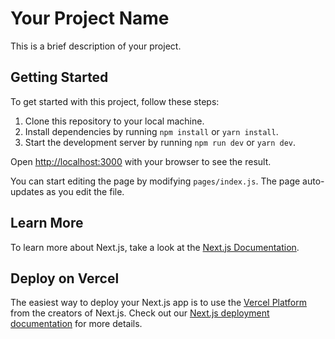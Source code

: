 # Your Project Name

This is a brief description of your project.

## Getting Started

To get started with this project, follow these steps:

1. Clone this repository to your local machine.
2. Install dependencies by running `npm install` or `yarn install`.
3. Start the development server by running `npm run dev` or `yarn dev`.

Open [http://localhost:3000](http://localhost:3000) with your browser to see the result.

You can start editing the page by modifying `pages/index.js`. The page auto-updates as you edit the file.

## Learn More

To learn more about Next.js, take a look at the [Next.js Documentation](https://nextjs.org/docs).

## Deploy on Vercel

The easiest way to deploy your Next.js app is to use the [Vercel Platform](https://vercel.com/new?utm_medium=default-template&filter=next.js&utm_source=create-next-app&utm_campaign=create-next-app-readme) from the creators of Next.js. Check out our [Next.js deployment documentation](https://nextjs.org/docs/deployment) for more details.
